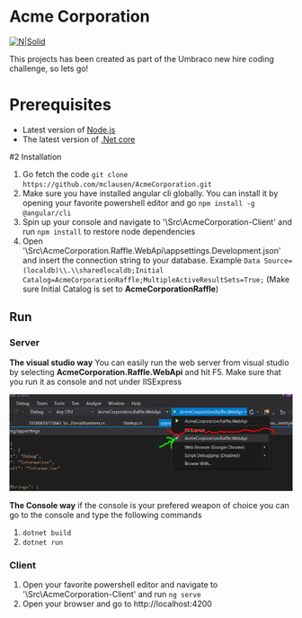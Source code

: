 # Acme Corporation

[![N|Solid](https://umbraco.com/media/1947/umbraco-logo-white-background.png)](https://umbraco.com/)

This projects has been created as part of the Umbraco new hire coding challenge, so lets go!

# Prerequisites

  - Latest version of [Node.js](https://nodejs.org/)
  - The latest version of [.Net core](https://download.microsoft.com/download/4/0/9/40920432-3302-47a8-b13c-bbc4848ad114/dotnet-sdk-2.1.302-win-gs-x64.exe)

#2 Installation
 1. Go fetch the code `git clone https://github.com/mclausen/AcmeCorporation.git`
 2. Make sure you have installed angular cli globally. You can install it by opening your favorite powershell editor and go `npm install -g @angular/cli`
 3. Spin up your console and navigate to '<directory you cloned the project>\Src\AcmeCorporation-Client' and run `npm install` to restore node dependencies
 4. Open '<directory you cloned the project>\Src\AcmeCorporation.Raffle.WebApi\appsettings.Development.json' and insert the connection string to your database. Example `Data Source=(localdb)\\.\\sharedlocaldb;Initial Catalog=AcmeCorporationRaffle;MultipleActiveResultSets=True;` (Make sure Initial Catalog is set to **AcmeCorporationRaffle**)

## Run
### Server

**The visual studio way**
You can easily run the web server from visual studio by selecting **AcmeCorporation.Raffle.WebApi** and hit F5.
Make sure that you run it as console and not under IISExpress

![alt text](runconfig.PNG "Visual studio configuraion")

**The Console way**
if the console is your prefered weapon of choice you can go to the console and type the following commands
 1. `dotnet build`
 2. `dotnet run`

### Client

 1. Open your favorite powershell editor and navigate to '<directory you cloned the project>\Src\AcmeCorporation-Client' and run `ng serve`
 2. Open your browser and go to http://localhost:4200
